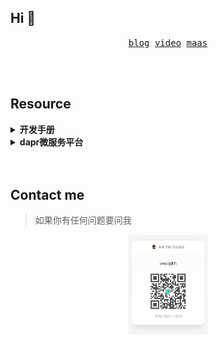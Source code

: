 ## Hi 👋

<p align="center">
  <samp>
    <a href="https://wwqdrh.github.io">blog</a>
  </samp>
  <samp>
    <a href="https://space.bilibili.com/538676331">video</a>
  </samp>
  <samp>
    <a href="http://114.132.221.80/">maas</a>
  </samp>
</p>

<br />

<br />

## Resource

<details>
  <summary>
    <strong>
      开发手册
    </strong>
  </summary>

- 如何做接口测试: 一个cli工具，通过json声明文件自动构造http请求并验证响应是否满足预期，提供简易的表达式语法，以及变量的上下文
  - [视频](https://www.bilibili.com/video/BV1fY411R7Dq)
  - [文档](./handle/how_api_test/README.md)
- 日志系统搭建: Loki+promtail+grafana架构,promtail与应用共享volume,避免应用在写入日志的时候直接使用网络传递日志而导致的性能开销
  - [文档](./handle/build_logcenter/README.md)
- 权限控制实践: 描述了casbin如何做权限测试，以及一个在微服务架构中，将鉴权部分移动到openresty网关中，鉴权成功才会将流量流向下游服务器
  - [文档](./handle/do_auth/README.md)
</details>

<details>
  <summary>
    <strong>
      dapr微服务平台
    </strong>
  </summary>
  
- dapr初见: dapr简单说明，以及测试官网中描述的一些简单操作
  - [视频](https://www.bilibili.com/video/BV1L24y1y75B)
  - [文档](./use_dapr/01-start/docs.md)
- 微服务功能尝试: 负载均衡、state、pubsub、secret功能测试
  - [文档](./use_dapr/02-basic/docs.md)
- docker平台下做灰度部署: 基于openresty的balancer_by_lua动态做流量的分配，实现新旧应用流量分配的动态调整
  - [视频](https://www.bilibili.com/video/BV1c84y1k79a/)
  - [文档](./use_dapr/03-gray/docs.md)
- 一个多服务系统示例: 实验dapr的sidecar，如何通信如何调用的
  - [文档](./use_dapr/04-doaapp/README.md)
- wasi与普通模式下的性能对比: 实验了一下rustserver普通模式与wasi模式下的性能对比
  - [视频](https://www.bilibili.com/video/BV1Ve4y137tW/)
  - [文档](./use_dapr/05-trywasm/README.md)
</details>
  
<br />

<br />

## Contact me

> 如果你有任何问题要问我

<p align="center">
  <img width="128" src="./know-chat.jpg" />
</p>
